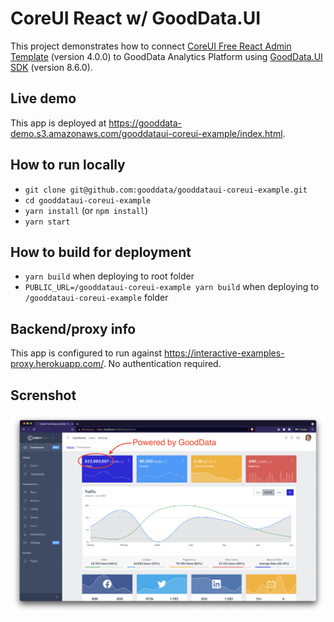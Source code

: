 # CoreUI React w/ GoodData.UI

This project demonstrates how to connect [CoreUI Free React Admin Template](https://coreui.io/react/) (version 4.0.0) to GoodData Analytics Platform using [GoodData.UI SDK](https://sdk.gooddata.com/gooddata-ui/) (version 8.6.0).

## Live demo

This app is deployed at https://gooddata-demo.s3.amazonaws.com/gooddataui-coreui-example/index.html.

## How to run locally

* `git clone git@github.com:gooddata/gooddataui-coreui-example.git`
* `cd gooddataui-coreui-example`
* `yarn install` (or `npm install`)
* `yarn start`

## How to build for deployment

* `yarn build` when deploying to root folder
* `PUBLIC_URL=/gooddataui-coreui-example yarn build` when deploying to `/gooddataui-coreui-example` folder

## Backend/proxy info

This app is configured to run against https://interactive-examples-proxy.herokuapp.com/. No authentication required.

## Screnshot

![homepage](./public/homepage.png)
